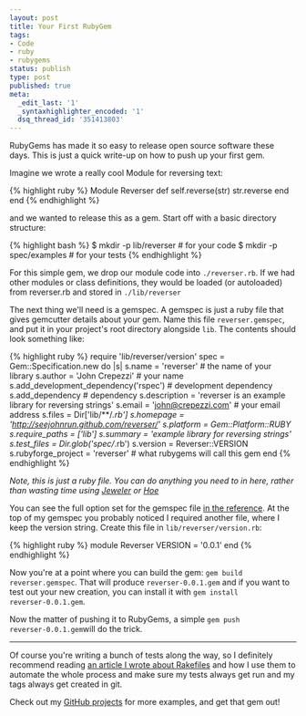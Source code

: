 ```yaml
---
layout: post
title: Your First RubyGem
tags:
- Code
- ruby
- rubygems
status: publish
type: post
published: true
meta:
  _edit_last: '1'
  _syntaxhighlighter_encoded: '1'
  dsq_thread_id: '351413803'
---
```

RubyGems has made it so easy to release open source software these days. This is just a quick write-up on how to push up your first gem.

Imagine we wrote a really cool Module for reversing text:

{% highlight ruby %}
Module Reverser
  def self.reverse(str)
    str.reverse
  end
end
{% endhighlight %}

and we wanted to release this as a gem. Start off with a basic directory structure:

{% highlight bash %}
$ mkdir -p lib/reverser # for your code
$ mkdir -p spec/examples # for your tests
{% endhighlight %}

For this simple gem, we drop our module code into <code>./reverser.rb</code>. If we had other modules or class definitions, they would be loaded (or autoloaded) from reverser.rb and stored in <code>./lib/reverser</code>

The next thing we'll need is a gemspec. A gemspec is just a ruby file that gives gemcutter details about your gem. Name this file <code>reverser.gemspec</code>, and put it in your project's root directory alongside <code>lib</code>. The contents should look something like:

{% highlight ruby %}
require 'lib/reverser/version'
spec = Gem::Specification.new do |s|
  s.name = 'reverser' # the name of your library
  s.author = 'John Crepezzi' # your name
  s.add_development_dependency('rspec') # development dependency
  s.add_dependency # dependency
  s.description = 'reverser is an example library for reversing strings'
  s.email = 'john@crepezzi.com' # your email address
  s.files = Dir['lib/**/*.rb']
  s.homepage = 'http://seejohnrun.github.com/reverser/'
  s.platform = Gem::Platform::RUBY
  s.require_paths = ['lib']
  s.summary = 'example library for reversing strings'
  s.test_files = Dir.glob('spec/*.rb')
  s.version = Reverser::VERSION
  s.rubyforge_project = 'reverser' # what rubygems will call this gem
end
{% endhighlight %}

<em>Note, this is just a ruby file. You can do anything you need to in here, rather than wasting time using <a href="http://github.com/technicalpickles/jeweler">Jeweler</a> or <a href="http://github.com/seattlerb/hoe">Hoe</a></em>

You can see the full option set for the gemspec file <a href="http://docs.rubygems.org/read/chapter/20">in the reference</a>. At the top of my gemspec you probably noticed I required another file, where I keep the version string. Create this file in <code>lib/reverser/version.rb</code>:

{% highlight ruby %}
module Reverser
  VERSION = '0.0.1'
end
{% endhighlight %}

Now you're at a point where you can build the gem: <code>gem build reverser.gemspec</code>. That will produce <code>reverser-0.0.1.gem</code> and if you want to test out your new creation, you can install it with <code>gem install reverser-0.0.1.gem</code>.

Now the matter of pushing it to RubyGems, a simple <code>gem push reverser-0.0.1.gem</code>will do the trick.

<hr />

Of course you're writing a bunch of tests along the way, so I definitely recommend reading <a href="http://seejohncode.com/2010/06/17/rake-rspec-gemcutter">an article I wrote about Rakefiles</a> and how I use them to automate the whole process and make sure my tests always get run and my tags always get created in git.

Check out my <a href="https://github.com/seejohnrun">GitHub projects</a> for more examples, and get that gem out!
